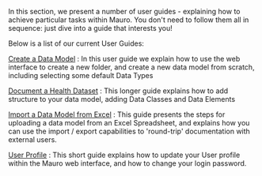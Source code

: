 In this section, we present a number of user guides - explaining how to achieve particular tasks within Mauro.
You don't need to follow them all in sequence: just dive into a guide that interests you!

Below is a list of our current User Guides:

[Create a Data Model](create-a-data-model/create-a-data-model.md)
:  In this user guide we explain how to use the web interface to create a new folder, and create a new data model from scratch, including 
selecting some default Data Types

[Document a Health Dataset](document-a-health-dataset/document-a-health-dataset.md)
:  This longer guide explains how to add structure to your data model, adding Data Classes and Data Elements

[Import a Data Model from Excel](import-data-model-from-excel/import-data-model-from-excel.md)
:  This guide presents the steps for uploading a data model from an Excel Spreadsheet, and explains how you can use the import / export 
capabilities to 'round-trip' documentation with external users.

[User Profile](user-profile/user-profile.md)
:  This short guide explains how to update your User profile within the Mauro web interface, and how to change your login password.

